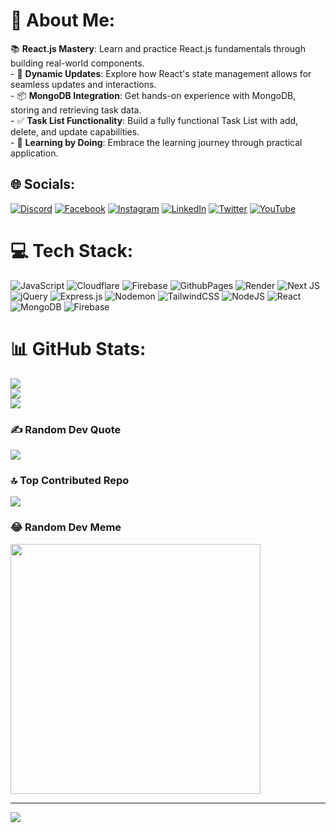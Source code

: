 # 💫 About Me:
📚 **React.js Mastery**: Learn and practice React.js fundamentals through building real-world components.<br>- 🔄 **Dynamic Updates**: Explore how React's state management allows for seamless updates and interactions.<br>- 📦 **MongoDB Integration**: Get hands-on experience with MongoDB, storing and retrieving task data.<br>- ✅ **Task List Functionality**: Build a fully functional Task List with add, delete, and update capabilities.<br>- 🚀 **Learning by Doing**: Embrace the learning journey through practical application.<br>


## 🌐 Socials:
[![Discord](https://img.shields.io/badge/Discord-%237289DA.svg?logo=discord&logoColor=white)](https://discord.gg/sautaboy) [![Facebook](https://img.shields.io/badge/Facebook-%231877F2.svg?logo=Facebook&logoColor=white)](https://facebook.com/oesautaboy) [![Instagram](https://img.shields.io/badge/Instagram-%23E4405F.svg?logo=Instagram&logoColor=white)](https://instagram.com/sautaboy) [![LinkedIn](https://img.shields.io/badge/LinkedIn-%230077B5.svg?logo=linkedin&logoColor=white)](https://linkedin.com/in/sautaboy) [![Twitter](https://img.shields.io/badge/Twitter-%231DA1F2.svg?logo=Twitter&logoColor=white)](https://twitter.com/sautaboy) [![YouTube](https://img.shields.io/badge/YouTube-%23FF0000.svg?logo=YouTube&logoColor=white)](https://youtube.com/@sautaboy) 

# 💻 Tech Stack:
![JavaScript](https://img.shields.io/badge/javascript-%23323330.svg?style=for-the-badge&logo=javascript&logoColor=%23F7DF1E) ![Cloudflare](https://img.shields.io/badge/Cloudflare-F38020?style=for-the-badge&logo=Cloudflare&logoColor=white) ![Firebase](https://img.shields.io/badge/firebase-%23039BE5.svg?style=for-the-badge&logo=firebase) ![GithubPages](https://img.shields.io/badge/github%20pages-121013?style=for-the-badge&logo=github&logoColor=white) ![Render](https://img.shields.io/badge/Render-%46E3B7.svg?style=for-the-badge&logo=render&logoColor=white) ![Next JS](https://img.shields.io/badge/Next-black?style=for-the-badge&logo=next.js&logoColor=white) ![jQuery](https://img.shields.io/badge/jquery-%230769AD.svg?style=for-the-badge&logo=jquery&logoColor=white) ![Express.js](https://img.shields.io/badge/express.js-%23404d59.svg?style=for-the-badge&logo=express&logoColor=%2361DAFB) ![Nodemon](https://img.shields.io/badge/NODEMON-%23323330.svg?style=for-the-badge&logo=nodemon&logoColor=%BBDEAD) ![TailwindCSS](https://img.shields.io/badge/tailwindcss-%2338B2AC.svg?style=for-the-badge&logo=tailwind-css&logoColor=white) ![NodeJS](https://img.shields.io/badge/node.js-6DA55F?style=for-the-badge&logo=node.js&logoColor=white) ![React](https://img.shields.io/badge/react-%2320232a.svg?style=for-the-badge&logo=react&logoColor=%2361DAFB) ![MongoDB](https://img.shields.io/badge/MongoDB-%234ea94b.svg?style=for-the-badge&logo=mongodb&logoColor=white) ![Firebase](https://img.shields.io/badge/Firebase-039BE5?style=for-the-badge&logo=Firebase&logoColor=white)
# 📊 GitHub Stats:
![](https://github-readme-stats.vercel.app/api?username=sautaboy&theme=gruvbox&hide_border=true&include_all_commits=true&count_private=true)<br/>
![](https://github-readme-streak-stats.herokuapp.com/?user=sautaboy&theme=gruvbox&hide_border=true)<br/>
![](https://github-readme-stats.vercel.app/api/top-langs/?username=sautaboy&theme=gruvbox&hide_border=true&include_all_commits=true&count_private=true&layout=compact)

### ✍️ Random Dev Quote
![](https://quotes-github-readme.vercel.app/api?type=horizontal&theme=radical)

### 🔝 Top Contributed Repo
![](https://github-contributor-stats.vercel.app/api?username=sautaboy&limit=5&theme=dark&combine_all_yearly_contributions=true)

### 😂 Random Dev Meme
<img src='https://randommeme-five.vercel.app/' style="height: 400px;"/>

---
[![](https://visitcount.itsvg.in/api?id=sautaboy&icon=0&color=0)](https://visitcount.itsvg.in)

<!-- Proudly created with GPRM ( https://gprm.itsvg.in ) -->
